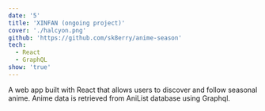 ```yaml
---
date: '5'
title: 'XINFAN (ongoing project)'
cover: './halcyon.png'
github: 'https://github.com/sk8erry/anime-season'
tech:
  - React
  - GraphQL
show: 'true'
---
```


A web app built with React that allows users to discover and follow seasonal anime. Anime data is retrieved from AniList database using Graphql.
